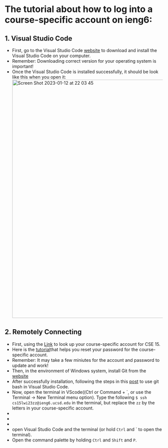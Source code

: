 # The tutorial about how to log into a course-specific account on ieng6:
## 1. Visual Studio Code
- First, go to the Visual Studio Code [website](https://code.visualstudio.com/) to download and install the Visual Studio Code on your computer. 
- Remember: Downloading correct version for your operating system is important!
- Once the Visual Studio Code is installed successfully, it should be look like this when you open it:<img width="761" alt="Screen Shot 2023-01-12 at 22 03 45" src="https://user-images.githubusercontent.com/122571811/212253011-84616609-3be1-4deb-8af1-bbdfe89387fe.png">
## 2. Remotely Connecting
- First, using the [Link](https://sdacs.ucsd.edu/~icc/index.php) to look up your course-specific account for CSE 15.
- Here is the [tutorial]([https://sdacs.ucsd.edu/~icc/index.php](https://docs.google.com/document/d/1hs7CyQeh-MdUfM9uv99i8tqfneos6Y8bDU0uhn1wqho/edit))that helps you reset your password for the course-specific account.
- Remember: It may take a few miniutes for the account and password to update and work!
- Then, in the environment of Windows system, install Git from the [website](https://gitforwindows.org/)
- After successfully installation, following the steps in this [post](https://gitforwindows.org/) to use git bash in Visual Studio Code.
- Now, open the terminal in VScode((Ctrl or Command + `, or use the Terminal → New Terminal menu option). Type the following ```$ ssh cs15lwi23zz@ieng6.ucsd.edu``` in the terminal, but replace the ```zz``` by the letters in your course-specific account. 
- 
- 
- 
- open Visual Studio Code and the terminal (or hold `Ctrl` and  `  to open the terminal).
- Open the command palette by holding `Ctrl` and `Shift` and `P`.
                                                                               
